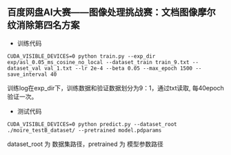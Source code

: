 ## 百度网盘AI大赛——图像处理挑战赛：文档图像摩尔纹消除第四名方案

- 训练代码
```
CUDA_VISIBLE_DEVICES=0 python train.py --exp_dir exp/asl_0.05_ms_cosine_no_local --dataset_train train_9.txt --dataset_val val_1.txt --lr 2e-4 --beta 0.05 --max_epoch 1500 --save_interval 40
```
训练log在exp_dir下，训练数据和验证数据划分为9：1，通过txt读取, 每40epoch验证一次。

- 测试代码
```
CUDA_VISIBLE_DEVICES=0 python predict.py --dataset_root ./moire_testB_dataset/ --pretrained model.pdparams
```

dataset_root 为 数据集路径，pretrained 为 模型参数路径

